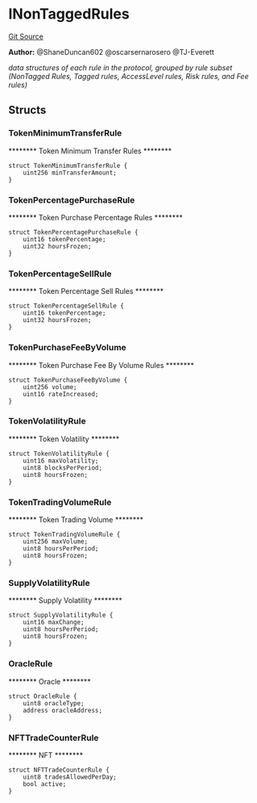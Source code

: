 # INonTaggedRules
[Git Source](https://github.com/thrackle-io/rules-protocol/blob/ca661487b49e5b916c4fa8811d6bdafbe530a6c8/src/economic/ruleStorage/RuleDataInterfaces.sol)

**Author:**
@ShaneDuncan602 @oscarsernarosero @TJ-Everett

*data structures of each rule in the protocol, grouped by rule subset
(NonTagged Rules, Tagged rules, AccessLevel rules, Risk rules, and Fee rules)*


## Structs
### TokenMinimumTransferRule
******** Token Minimum Transfer Rules ********


```solidity
struct TokenMinimumTransferRule {
    uint256 minTransferAmount;
}
```

### TokenPercentagePurchaseRule
******** Token Purchase Percentage Rules ********


```solidity
struct TokenPercentagePurchaseRule {
    uint16 tokenPercentage;
    uint32 hoursFrozen;
}
```

### TokenPercentageSellRule
******** Token Percentage Sell Rules ********


```solidity
struct TokenPercentageSellRule {
    uint16 tokenPercentage;
    uint32 hoursFrozen;
}
```

### TokenPurchaseFeeByVolume
******** Token Purchase Fee By Volume Rules ********


```solidity
struct TokenPurchaseFeeByVolume {
    uint256 volume;
    uint16 rateIncreased;
}
```

### TokenVolatilityRule
******** Token Volatility ********


```solidity
struct TokenVolatilityRule {
    uint16 maxVolatility;
    uint8 blocksPerPeriod;
    uint8 hoursFrozen;
}
```

### TokenTradingVolumeRule
******** Token Trading Volume ********


```solidity
struct TokenTradingVolumeRule {
    uint256 maxVolume;
    uint8 hoursPerPeriod;
    uint8 hoursFrozen;
}
```

### SupplyVolatilityRule
******** Supply Volatility ********


```solidity
struct SupplyVolatilityRule {
    uint16 maxChange;
    uint8 hoursPerPeriod;
    uint8 hoursFrozen;
}
```

### OracleRule
******** Oracle ********


```solidity
struct OracleRule {
    uint8 oracleType;
    address oracleAddress;
}
```

### NFTTradeCounterRule
******** NFT ********


```solidity
struct NFTTradeCounterRule {
    uint8 tradesAllowedPerDay;
    bool active;
}
```


